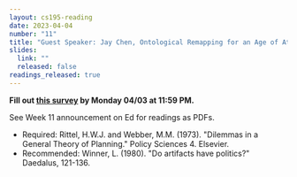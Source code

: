 ```yaml
---
layout: cs195-reading
date: 2023-04-04
number: "11"
title: "Guest Speaker: Jay Chen, Ontological Remapping for an Age of Atomization"
slides:
  link: ""
  released: false
readings_released: true
---
```


**Fill out [this survey][l11_form] by Monday 04/03 at 11:59 PM.**

See Week 11 announcement on Ed for readings as PDFs.

* Required: Rittel, H.W.J. and Webber, M.M. (1973). "Dilemmas in a General Theory of Planning." Policy Sciences 4. Elsevier.
* Recommended: Winner, L. (1980). "Do artifacts have politics?" Daedalus, 121-136.

[l11_form]: https://docs.google.com/forms/d/e/1FAIpQLSfv50MQQp0q2XOcGuppZFq0cH2hk2e69gA2mORc0DdzQU6rsA/viewform
